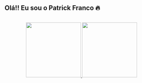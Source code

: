 ## Olá!! Eu sou o Patrick Franco 🔥
<br>

<div align="center">
  <a href="https://github.com/patrickxfranco">
  <img height="180em" src="https://github-readme-stats.vercel.app/api?username=patrickxfranco&show_icons=true&theme=github_dark&include_all_commits=true&count_private=true"/>
  <img height="180em" src="https://github-readme-stats.vercel.app/api/top-langs/?username=patrickxfranco&layout=compact&langs_count=7&theme=github_dark"/>
</div>
 <br>
  
  ##
